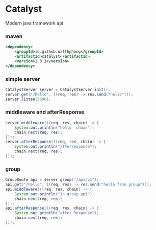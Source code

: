 # Catalyst
 Modern java framework api

### maven 
```xml
<dependency>
    <groupId>io.github.natthphong</groupId>
    <artifactId>catalyst</artifactId>
    <version>1.0.1</version>
</dependency>
```


### simple server
```java
CatalystServer server = CatalystServer.init();
server.get("/hello", ((req, res) -> res.send("hello")));
server.listen(8080);
```
###  middleware and afterResponse
```java
server.middleware(((req, res, chain) -> {
    System.out.println("hello  chain");
    chain.next(req, res);
}));
server.afterResponse(((req, res, chain) -> {
    System.out.println("afterresponse");
    chain.next(req, res);
}));
```

###  group 
```java
GroupRoute api = server.group("/api/v1");
api.get("/hello", ((req, res) -> res.send("hello from group")));
api.middleware(((req, res, chain) -> {
    System.out.println("in group api");
    chain.next(req, res);
}));
api.afterResponse(((req, res, chain) -> {
    System.out.println("after Response");
    chain.next(req, res);
}));
```


